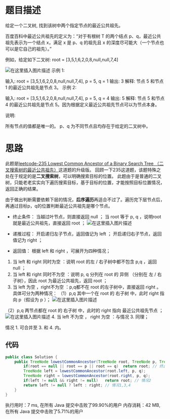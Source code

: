 # 题目描述
给定一个二叉树, 找到该树中两个指定节点的最近公共祖先。

百度百科中最近公共祖先的定义为：“对于有根树 T 的两个结点 p、q，最近公共祖先表示为一个结点 x，满足 x 是 p、q 的祖先且 x 的深度尽可能大（一个节点也可以是它自己的祖先）。”

例如，给定如下二叉树:  root = [3,5,1,6,2,0,8,null,null,7,4]

![在这里插入图片描述](https://img-blog.csdnimg.cn/20200626183259467.png)
示例 1:

输入: root = [3,5,1,6,2,0,8,null,null,7,4], p = 5, q = 1
输出: 3
解释: 节点 5 和节点 1 的最近公共祖先是节点 3。
示例 2:

输入: root = [3,5,1,6,2,0,8,null,null,7,4], p = 5, q = 4
输出: 5
解释: 节点 5 和节点 4 的最近公共祖先是节点 5。因为根据定义最近公共祖先节点可以为节点本身。


说明:

所有节点的值都是唯一的。
p、q 为不同节点且均存在于给定的二叉树中。


# 思路
此题是[leetcode-235 Lowest Common Ancestor of a Binary Search Tree （二叉搜索树的最近公共祖先）](https://blog.csdn.net/z714405489/article/details/106674911)这道题的升级版。
回顾一下235这道题，该题特殊之处在于规定的是**二叉搜索树**，可以明确搜索目标的位置。
此题由于是普通的二叉树，只能老老实实向下遍历搜索目标，基于目标的位置，才能按照目标位置情况，返回正确的结果。

由于做出判断需要依赖下层的情况，**后序遍历**再适合不过了。遍历完下层节点后，再通过目标p，q的位置判断最近公共祖先是哪个节点。


- 终止条件：
当越过叶节点，则直接返回 null ；
当 root 等于 p, q ，说明root就是最近公共祖先，直接返回 root ；
![在这里插入图片描述](https://img-blog.csdnimg.cn/20200626235932896.png?x-oss-process=image/watermark,type_ZmFuZ3poZW5naGVpdGk,shadow_10,text_aHR0cHM6Ly9ibG9nLmNzZG4ubmV0L3o3MTQ0MDU0ODk=,size_16,color_FFFFFF,t_70)
- 递推过程：
开启递归左子节点，返回值记为 left ；
开启递归右子节点，返回值记为 right ；

- 返回值： 根据 left 和 right ，可展开为四种情况；
1. 当 left 和 right 同时为空 ：说明 root 的左 / 右子树中都不包含 p,q ，返回 null ；
2. 当 left 和 right 同时不为空 ：说明 p, q 分列在 root 的 异侧 （分别在 左 / 右子树），因此 root 为最近公共祖先，返回 root ；
3. 当 left 为空 ，right不为空 ：p,q都不在 root 的左子树中，直接返回 right 。具体可分为两种情况：
（1）p,q 其中一个在 root 的 右子树 中，此时 right 指向 p（假设为 p ）；
![在这里插入图片描述](https://img-blog.csdnimg.cn/20200626235858521.png?x-oss-process=image/watermark,type_ZmFuZ3poZW5naGVpdGk,shadow_10,text_aHR0cHM6Ly9ibG9nLmNzZG4ubmV0L3o3MTQ0MDU0ODk=,size_16,color_FFFFFF,t_70)

（2）p,q 两节点都在 root 的 右子树 中，此时的 right 指向 最近公共祖先节点 ；
![在这里插入图片描述](https://img-blog.csdnimg.cn/20200626235818983.png?x-oss-process=image/watermark,type_ZmFuZ3poZW5naGVpdGk,shadow_10,text_aHR0cHM6Ly9ibG9nLmNzZG4ubmV0L3o3MTQ0MDU0ODk=,size_16,color_FFFFFF,t_70)
4. 当 left 不为空 ， right 为空 ：与情况 3. 同理；

情况 1. 可合并至 3. 和 4. 内。

## 代码

```java
public class Solution {
    public TreeNode lowestCommonAncestor(TreeNode root, TreeNode p, TreeNode q) {
        if(root == null || root == p || root == q)  return root; // 终止条件
        TreeNode left = lowestCommonAncestor(root.left, p, q);
        TreeNode right = lowestCommonAncestor(root.right, p, q);
        if(left != null && right != null)   return root; // 情况2
        return left != null ? left : right; // 情况1,3,4
    }
}
```

执行用时：7 ms, 在所有 Java 提交中击败了99.90%的用户
内存消耗：42 MB, 在所有 Java 提交中击败了5.71%的用户